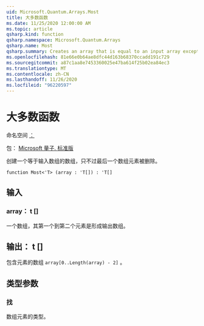 ```yaml
---
uid: Microsoft.Quantum.Arrays.Most
title: 大多数函数
ms.date: 11/25/2020 12:00:00 AM
ms.topic: article
qsharp.kind: function
qsharp.namespace: Microsoft.Quantum.Arrays
qsharp.name: Most
qsharp.summary: Creates an array that is equal to an input array except that the last array element is dropped.
ms.openlocfilehash: 81e66e0b64ae8dfc44d163b68370ccadd191c729
ms.sourcegitcommit: a87c1aa8e7453360025e47ba614f25b02ea84ec3
ms.translationtype: MT
ms.contentlocale: zh-CN
ms.lasthandoff: 11/26/2020
ms.locfileid: "96220597"
---
```

# <a name="most-function"></a>大多数函数

命名空间 [：](xref:Microsoft.Quantum.Arrays)

包： [Microsoft 量子. 标准版](https://nuget.org/packages/Microsoft.Quantum.Standard)


创建一个等于输入数组的数组，只不过最后一个数组元素被删除。

```qsharp
function Most<'T> (array : 'T[]) : 'T[]
```


## <a name="input"></a>输入

### <a name="array--t"></a>array： t []

一个数组，其第一个到第二个元素是形成输出数组。



## <a name="output--t"></a>输出： t []

包含元素的数组 `array[0..Length(array) - 2]` 。

## <a name="type-parameters"></a>类型参数

### <a name="t"></a>找

数组元素的类型。